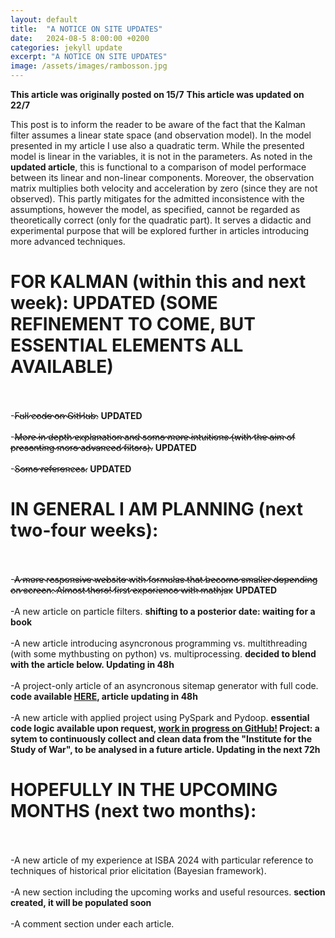 ```yaml
---
layout: default
title:  "A NOTICE ON SITE UPDATES"
date:   2024-08-5 8:00:00 +0200
categories: jekyll update
excerpt: "A NOTICE ON SITE UPDATES"
image: /assets/images/rambosson.jpg
---
```

<style>
del {
text-decoration-style: wavy;
}
</style>

**This article was originally posted on 15/7**
**This article was updated on 22/7**

This post is to inform the reader to be aware of the fact that the 
Kalman filter assumes a linear state space (and observation model). In the model presented in my article I use also a quadratic term. 
While the presented model is linear in the variables, it is not in the parameters. As noted in the **updated article**, this is functional to a comparison of model performace
between its linear and non-linear components. Moreover, the observation matrix multiplies both velocity and acceleration by zero (since they are not observed).
This partly mitigates for the admitted inconsistence with the assumptions, however the model, as specified, cannot be regarded as theoretically correct (only for the quadratic part).
It serves a didactic and experimental purpose that will be explored further in articles introducing more advanced techniques. 

# FOR KALMAN (within this and next week): **UPDATED (SOME REFINEMENT TO COME, BUT ESSENTIAL ELEMENTS ALL AVAILABLE)**
\
\
-<del>Full code on GitHub.</del> **UPDATED**
\
\
-<del>More in depth explanation and some more intuitions (with the aim of presenting more advanced filters).</del>  **UPDATED**
\
\
-<del>Some references.</del> **UPDATED**


# IN GENERAL I AM PLANNING (next two-four weeks):
\
\
-<del>A more responsive website with formulas that become smaller depending on screen. Almost there! first experience with mathjax</del> **UPDATED**
\
\
-A new article on particle filters. **shifting to a posterior date: waiting for a book**
\
\
-A new article introducing asyncronous programming vs. multithreading (with some mythbusting on python) vs. multiprocessing. **decided to blend with the article below. Updating in 48h**
\
\
-A project-only article of an asyncronous sitemap generator with full code. **code available [HERE](https://github.com/Gabriele-Donato/website-materials-/tree/Scraping/Asynchronous_Sitemap_Generator), article updating in 48h**
\
\
-A new article with applied project using PySpark and Pydoop. **essential code logic available upon request, [work in progress on GitHub!](https://github.com/Gabriele-Donato/website-materials-/tree/DataEngineering) Project: a sytem to continuously collect and clean data from the "Institute for the Study of War", to be analysed in a future article. Updating in the next 72h**


# HOPEFULLY IN THE UPCOMING MONTHS (next two months):
\
\
-A new article of my experience at ISBA 2024 with particular reference to techniques of historical prior elicitation (Bayesian framework). 
\
\
-A new section including the upcoming works and useful resources. **section created, it will be populated soon**
\
\
-A comment section under each article.



